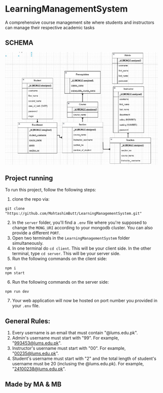 # LearningManagementSystem
A comprehensive course management site where students and instructors can manage their respective academic tasks

## SCHEMA
![shema_image](https://github.com/MohtashimButt/LMS/blob/master/stuff/pyara_schema.jpg)

## Project running
To run this project, follow the following steps:
1. clone the repo via:
```
git clone "https://github.com/MohtashimButt/LearningManagementSystem.git"
```
2. In the `server` folder, you'll find a `.env` file where you're supposed to change the `MONG_URI` according to your mongodb cluster. You can also provide a different `PORT`.
3. Open two terminals in the `LearningManagementSystem` folder simultaneously.
4. In one terminal do `cd client`. This will be your client side. In the other terminal, type `cd server`. This will be your server side.
5. Run the following commands on the client side:
```
npm i
npm start
```
6. Run the following commands on the server side:
```
npm run dev
```
7. Your web application will now be hosted on port number you provided in your `.env` file.

## General Rules:
1. Every username is an email that must contain "@lums.edu.pk".
2. Admin's username must start with "99". For example, "993453@lums.edu.pk".
3. Instructor's username must start with "00". For example, "00235@lums.edu.pk".
4. Student's username must start with "2" and the total length of student's username must be 20 (inclusing the @lums.edu.pk). For example, "24100238@lums.edu.pk".
## Made by MA & MB
